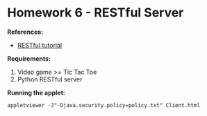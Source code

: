 Homework 6 - RESTful Server
===========================

**References:**

- [RESTful tutorial](http://gotofritz.net/blog/weekly-challenge/restful-python-api-bottle/)

**Requirements:**

1. Video game >= Tic Tac Toe
2. Python RESTful server

**Running the applet:**

    appletviewer -J"-Djava.security.policy=policy.txt" Client.html







